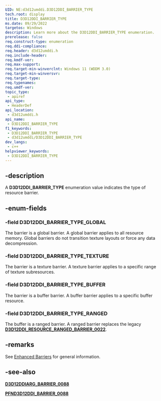 ```yaml
---
UID: NE:d3d12umddi.D3D12DDI_BARRIER_TYPE
tech.root: display
title: D3D12DDI_BARRIER_TYPE
ms.date: 09/29/2022
targetos: Windows
description: Learn more about the D3D12DDI_BARRIER_TYPE enumeration.
prerelease: false
req.construct-type: enumeration
req.ddi-compliance: 
req.header: d3d12umddi.h
req.include-header: 
req.kmdf-ver: 
req.max-support: 
req.target-min-winverclnt: Windows 11 (WDDM 3.0)
req.target-min-winversvr: 
req.target-type: 
req.typenames: 
req.umdf-ver: 
topic_type:
 - apiref
api_type:
 - HeaderDef
api_location:
 - d3d12umddi.h
api_name:
 - D3D12DDI_BARRIER_TYPE
f1_keywords:
 - D3D12DDI_BARRIER_TYPE
 - d3d12umddi/D3D12DDI_BARRIER_TYPE
dev_langs:
 - c++
helpviewer_keywords:
 - D3D12DDI_BARRIER_TYPE
---
```


## -description

A **D3D12DDI_BARRIER_TYPE** enumeration value indicates the type of resource barrier.

## -enum-fields

### -field D3D12DDI_BARRIER_TYPE_GLOBAL

The barrier is a global barrier. A global barrier applies to all resource memory. Global barriers do not transition texture layouts or force any data decompression.

### -field D3D12DDI_BARRIER_TYPE_TEXTURE

The barrier is a texture barrier. A texture barrier applies to a specific range of texture subresources.

### -field D3D12DDI_BARRIER_TYPE_BUFFER

The barrier is a buffer barrier. A buffer barrier applies to a specific buffer resource.

### -field D3D12DDI_BARRIER_TYPE_RANGED

The buffer is a ranged barrier. A ranged barrier replaces the legacy [**D3D12DDI_RESOURCE_RANGED_BARRIER_0022**](nc-d3d12umddi-pfnd3d12ddi_resourcebarrier_0022.md).

## -remarks

See [Enhanced Barriers](/windows-hardware/drivers/display/enhanced-barriers) for general information.

## -see-also

[**D3D12DDIARG_BARRIER_0088**](ns-d3d12umddi-d3d12ddiarg_barrier_0088.md)

[**PFND3D12DDI_BARRIER_0088**](nc-d3d12umddi-pfnd3d12ddi_barrier_0088.md)
